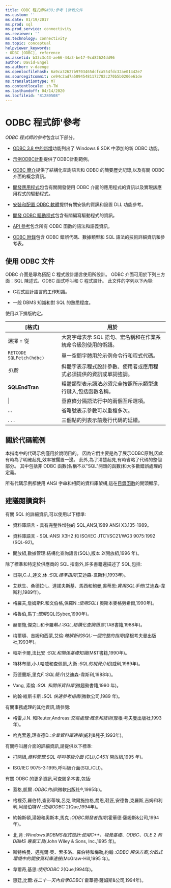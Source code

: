 ```yaml
---
title: ODBC 程式師&#39;參考 |微軟文件
ms.custom: ''
ms.date: 01/19/2017
ms.prod: sql
ms.prod_service: connectivity
ms.reviewer: ''
ms.technology: connectivity
ms.topic: conceptual
helpviewer_keywords:
- ODBC [ODBC], reference
ms.assetid: b33c3c43-ae66-44a3-be17-9cd82624dd96
author: David-Engel
ms.author: v-daenge
ms.openlocfilehash: 6a9ca32627b9703465dcfca554fdc32ae01442e7
ms.sourcegitcommit: ce94c2ad7a50945481172782c270b5b0206e61de
ms.translationtype: MT
ms.contentlocale: zh-TW
ms.lasthandoff: 04/14/2020
ms.locfileid: "81280508"
---
```

# <a name="odbc-programmer39s-reference"></a>ODBC 程式師&#39;參考
*ODBC 程式師的參考*包含以下部分。  
  
-   [ODBC 3.8 中的新增](../../odbc/reference/what-s-new-in-odbc-3-8.md)功能列出了 Windows 8 SDK 中添加的新 ODBC 功能。  
  
-   [示例ODBC計劃](../../odbc/reference/sample-odbc-program.md)提供了ODBC計劃範例。  
  
-   [ODBC 簡介](../../odbc/reference/introduction-to-odbc.md)提供了結構化查詢語言和 ODBC 的簡要歷史記錄,以及有關 ODBC 介面的概念資訊。  
  
-   [開發應用程式](../../odbc/reference/develop-app/developing-applications.md)包含有關開發使用 ODBC 介面的應用程式的資訊以及實現該應用程式的驅動程式。  
  
-   [安裝和配置 ODBC 軟體](../../odbc/reference/install/installing-and-configuring-the-odbc-software.md)提供有關安裝的資訊和設置 DLL 功能參考。  
  
-   [開發 ODBC 驅動程式](../../odbc/reference/develop-driver/developing-an-odbc-driver.md)包含有關編寫驅動程式的資訊。  
  
-   [API 參考](../../odbc/reference/syntax/odbc-reference.md)包含所有 ODBC 函數的語法和語義資訊。  
  
-   [ODBC 附錄](../../odbc/reference/appendixes/odbc-appendixes.md)包含 ODBC 錯誤代碼、數據類型和 SQL 語法的技術詳細資訊和參考表。  
  
## <a name="working-with-the-odbc-documentation"></a>使用 ODBC 文件  
 ODBC 介面是專為搭配 C 程式設計語言使用所設計。 ODBC 介面可用於下列三方面︰SQL 陳述式、ODBC 函式呼叫和 C 程式設計。 此文件的字列以下內容:  
  
-   C程式設計語言的工作知識。  
  
-   一般 DBMS 知識和對 SQL 的熟悉程度。  
  
 使用以下排版約定。  
  
|[格式]|用於|  
|------------|--------------|  
|選擇 = 從|大寫字母表示 SQL 語句、宏名稱和在作業系統命令級別使用的術語。|  
|`RETCODE SQLFetch(hdbc)`|單一空間字體用於示例命令行和程式代碼。|  
|*引數*|斜體字表示程式設計參數、使用者或應用程式必須提供的資訊或單詞強調。|  
|**SQLEndTran**|粗體類型表示語法必須完全按照所示類型進行鍵入,包括函數名稱。|  
|&#124;|垂直條分隔語法行中的兩個互斥選項。|  
|...|省略號表示參數可以重複多次。|  
|. . .|三個點的列表示前幾行代碼的延續。|  
  
## <a name="about-the-code-examples"></a>關於代碼範例  
 本指南中的代碼示例僅用於說明目的。 因為它們主要是為了展示ODBC原則,因此有時為了明確起見,效率被擱置一邊。 此外,為了清楚起見,有時省略了代碼的整個部分。 其中包括非 ODBC 函數(名稱不以"SQL"開頭的函數)和大多數錯誤處理的定義。  
  
 所有代碼示例都使用 ANSI 字串和相同的資料庫架構,這在[目錄函數](../../odbc/reference/develop-app/catalog-functions.md)的開頭顯示。  
  
## <a name="recommended-reading"></a>建議閱讀資料  
 有關 SQL 的詳細資訊,可以使用以下標準:  
  
-   資料庫語言 - 具有完整性增強的 SQL,ANSI,1989 ANSI X3.135-1989。  
  
-   資料庫語言 - SQL:ANSI X3H2 和 ISO/IEC JTC1/SC21/WG3 9075:1992 (SQL-92)。  
  
-   開放組,數據管理:結構化查詢語言(SQL),版本 2(開放組,1996 年)。  
  
 除了標準和特定於供應商的 SQL 指南外,許多書籍還描述了 SQL,包括:  
  
-   日期,C.J.,達文,休 *:SQL標準指南*(艾迪森-韋斯利,1993年)。  
  
-   艾默生、桑德拉·L、達諾夫斯基、馬西和鮑曼,裘蒂思:*實用SQL手冊*(艾迪森-韋斯利,1989年)。  
  
-   格羅夫,詹姆斯R.和文伯格,保羅N.:*使用SQL(* 奧斯本麥格勞希爾,1990年)。  
  
-   格魯伯,馬丁:*理解*SQL(Sybex,1990年)。  
  
-   赫爾施,傑克L.和卡羅琳*J.:SQL,結構化查詢語言*(TAB書籍,1988年)。  
  
-   梅爾頓、吉姆和西蒙,艾倫:*瞭解新的SQL:一個完整的指南*(摩根考夫曼出版社,1993年)。  
  
-   帕斯卡爾,法比安 *:SQL和關係基礎知識*(M&T書籍,1990年)。  
  
-   特林布爾,小J.哈威和查佩爾,大衛 *:SQL的視覺介紹*(威利,1989年)。  
  
-   范德蘭斯,里克*F.:SQL簡介*(艾迪森-韋斯利,1988年)。  
  
-   Vang, 索倫 *:SQL 和關係資料庫*(微趨勢書籍,1990 年)。  
  
-   約翰·維斯卡斯 *:SQL 快速參考指南*(微軟公司,1989 年)。  
  
 有關事務處理的其他資訊,請參閱:  
  
-   格雷,J.N. 和Reuter,Andreas:*交易處理:概念和技術*(摩根·考夫曼出版社,1993年)。  
  
-   哈克索恩,理查德D.:*企業資料庫連接*(威利&兒子,1993年)。  
  
 有關呼叫層介面的詳細資訊,請提供以下標準:  
  
-   打開組,*資料管理:SQL 呼叫等級介面 (CLI),C451(* 開放組,1995 年)。  
  
-   ISO/IEC 9075-3:1995,呼叫級介面(SQL/CLI)。  
  
 有關 ODBC 的更多資訊,可查閱多本書,包括:  
  
-   蓋格,凱爾 *:ODBC內部*(微軟出版社®,1995年)。  
  
-   格裡芬,羅伯特,查彭蒂埃,呂克,歐爾施拉格,喬恩,鞋匠,安德魯,克羅斯,吉姆和利利,阿爾伯特W.:*使用ODBC* 2(Que,1994年)。  
  
-   約翰斯頓,湯姆和奧斯本,馬克 *:ODBC開發者指南*(霍華德·薩姆斯&公司,1994年)。  
  
-   北,肯 *:Windows多DBMS程式設計:使用C++、視覺基礎、ODBC、OLE 2 和 DBMS 專案工具*(John Wiley & Sons, Inc.,1995 年)。  
  
-   斯特格曼、邁克爾·奧、索多洛、羅伯特和梅勒,約翰 *:ODBC 解決方案,分散式環境中的開放資料庫連接*(McGraw-Hill,1995 年)。  
  
-   韋爾奇,基思:*使用ODBC* 2(Que,1994年)。  
  
-   惠廷,比爾:*在二十一天內自學ODBC(* 霍華德·薩姆斯&公司,1994年)。
